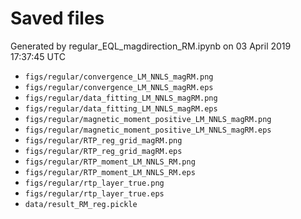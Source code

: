 # Saved files 


Generated by regular_EQL_magdirection_RM.ipynb on 03 April 2019 17:37:45 UTC

*  `figs/regular/convergence_LM_NNLS_magRM.png` 
*  `figs/regular/convergence_LM_NNLS_magRM.eps` 
*  `figs/regular/data_fitting_LM_NNLS_magRM.png` 
*  `figs/regular/data_fitting_LM_NNLS_magRM.eps` 
*  `figs/regular/magnetic_moment_positive_LM_NNLS_magRM.png` 
*  `figs/regular/magnetic_moment_positive_LM_NNLS_magRM.eps` 
*  `figs/regular/RTP_reg_grid_magRM.png` 
*  `figs/regular/RTP_reg_grid_magRM.eps` 
*  `figs/regular/RTP_moment_LM_NNLS_RM.png` 
*  `figs/regular/RTP_moment_LM_NNLS_RM.eps` 
*  `figs/regular/rtp_layer_true.png` 
*  `figs/regular/rtp_layer_true.eps` 
*  `data/result_RM_reg.pickle` 
